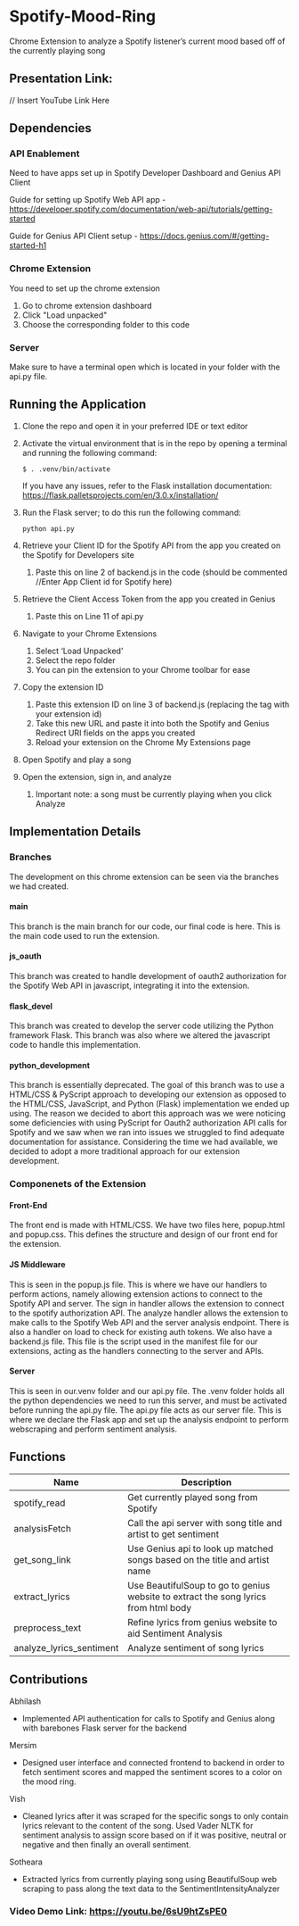 # Spotify-Mood-Ring
Chrome Extension to analyze a Spotify listener’s current mood based off of the currently playing song

## Presentation Link:

// Insert YouTube Link Here

## Dependencies

### API Enablement
Need to have apps set up in Spotify Developer Dashboard and Genius API Client

Guide for setting up Spotify Web API app - https://developer.spotify.com/documentation/web-api/tutorials/getting-started

Guide for Genius API Client setup - https://docs.genius.com/#/getting-started-h1

### Chrome Extension
You need to set up the chrome extension

1. Go to chrome extension dashboard
2. Click "Load unpacked"
3. Choose the corresponding folder to this code

### Server

Make sure to have a terminal open which is located in your folder with the api.py file.

## Running the Application

1. Clone the repo and open it in your preferred IDE or text editor
2. Activate the virtual environment that is in the repo by opening a terminal and running the following command:

	  ```$ . .venv/bin/activate```
	
	If you have any issues, refer to the Flask installation documentation: https://flask.palletsprojects.com/en/3.0.x/installation/

3. Run the Flask server; to do this run the following command:

	```python api.py```

4. Retrieve your Client ID for the Spotify API from the app you created on the Spotify for Developers site
    1. Paste this on line 2 of backend.js in the code (should be commented //Enter App Client id for Spotify here)
5. Retrieve the Client Access Token from the app you created in Genius
    1. Paste this on Line 11 of api.py 
6. Navigate to your Chrome Extensions
    1. Select ‘Load Unpacked’
    2. Select the repo folder
    3. You can pin the extension to your Chrome toolbar for ease
7. Copy the extension ID
    1. Paste this extension ID on line 3 of backend.js (replacing the <extension-id> tag with your extension id)
    2. Take this new URL and paste it into both the Spotify and Genius Redirect URI fields on the apps you created 
    3. Reload your extension on the Chrome My Extensions page
8. Open Spotify and play a song
9. Open the extension, sign in, and analyze 
    1. Important note: a song must be currently playing when you click Analyze

## Implementation Details

### Branches

The development on this chrome extension can be seen via the branches we had created.

#### main

This branch is the main branch for our code, our final code is here. This is the main code used to run the extension.

#### js_oauth

This branch was created to handle development of oauth2 authorization for the Spotify Web API in javascript, integrating it into the extension.

#### flask_devel

This branch was created to develop the server code utilizing the Python framework Flask. This branch was also where we altered the javascript code to handle this implementation. 

#### python_development

This branch is essentially deprecated. The goal of this branch was to use a HTML/CSS & PyScript approach to developing our extension as opposed to the HTML/CSS, JavaScript, and Python (Flask) implementation we ended up using. The reason we decided to abort this approach was we were noticing some deficiencies with using PyScript for Oauth2 authorization API calls for Spotify and we saw when we ran into issues we struggled to find adequate documentation for assistance. Considering the time we had available, we decided to adopt a more traditional approach for our extension development.

### Componenets of the Extension

#### Front-End

The front end is made with HTML/CSS. We have two files here, popup.html and popup.css. This defines the structure and design of our front end for the extension.

#### JS Middleware

This is seen in the popup.js file. This is where we have our handlers to perform actions, namely allowing extension actions to connect to the Spotify API and server. The sign in handler allows the extension to  connect to the spotify authorization API. The analyze handler allows the extension to make calls to the Spotify Web API and the server analysis endpoint. There is also a handler on load to check for existing auth tokens. We also have a backend.js file. This file is the script used in the manifest file for our extensions, acting as the handlers connecting to the server and APIs. 

#### Server

This is seen in our.venv folder and our api.py file. The .venv folder holds all the python dependencies we need to run this server, and must be activated before running the api.py file. The api.py file acts as our server file. This is where we declare the Flask app and set up the analysis endpoint to perform webscraping and perform sentiment analysis. 

## Functions
| Name  | Description
| ------------- | ------------- |
| spotify_read  | Get currently played song from Spotify  |
| analysisFetch  | Call the api server with song title and artist to get sentiment  |
| get_song_link  | Use Genius api to look up matched songs based on the title and artist name  |
| extract_lyrics  | Use BeautifulSoup to go to genius website to extract the song lyrics from html body |
| preprocess_text | Refine lyrics from genius website to aid Sentiment Analysis |
| analyze_lyrics_sentiment  | Analyze sentiment of song lyrics  |



## Contributions

Abhilash
- Implemented API authentication for calls to Spotify and Genius along with barebones Flask server for the backend

Mersim
- Designed user interface and connected frontend to backend in order to fetch sentiment scores and mapped the sentiment scores to a color on the mood ring. 

Vish
- Cleaned lyrics after it was scraped for the specific songs to only contain lyrics relevant to the content of the song. Used Vader NLTK for sentiment analysis to assign score based on if it was positive, neutral or negative and then finally an overall sentiment.

Sotheara
- Extracted lyrics from currently playing song using BeautifulSoup web scraping to pass along the text data to the SentimentIntensityAnalyzer 

### Video Demo Link: https://youtu.be/6sU9htZsPE0
